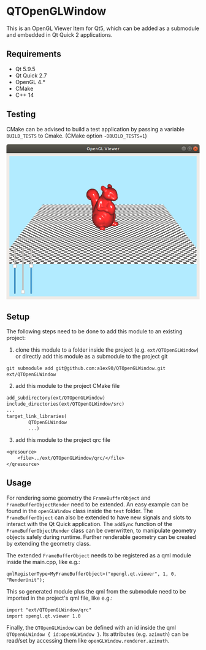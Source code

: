 # QTOpenGLWindow
This is an OpenGL Viewer Item for Qt5, which can be added as a submodule and embedded in Qt Quick 2 applications.

## Requirements
- Qt 5.9.5
- Qt Quick 2.7
- OpenGL 4.*
- CMake
- C++ 14

## Testing
CMake can be advised to build a test application by passing a variable `BUILD_TESTS` to Cmake. (CMake option `-DBUILD_TESTS=1`)

![test app picture](https://raw.githubusercontent.com/a1ex90/QTOpenGLWindow/master/test/assets/app_prev.png)

## Setup 
The following steps need to be done to add this module to an existing project:
1. clone this module to a folder inside the project (e.g. `ext/QTOpenGLWindow`) or directly add this module as a submodule to the project git
```
git submodule add git@github.com:a1ex90/QTOpenGLWindow.git ext/QTOpenGLWindow
```
2. add this module to the project CMake file
```
add_subdirectory(ext/QTOpenGLWindow)
include_directories(ext/QTOpenGLWindow/src)
...
target_link_libraries(
        QTOpenGLWindow
        ...)
```
3. add this module to the project qrc file
```
<qresource>
    <file>../ext/QTOpenGLWindow/qrc/</file>
</qresource>
```

## Usage
For rendering some geometry the `FrameBufferObject` and `FrameBufferObjectRender` need to be extended. An easy example can be found in the `openGLWindow` class inside the `test` folder. The `FrameBufferObject` can also be extended to have new signals and slots to interact with the Qt Quick application. The `addSync` function of the `FrameBufferObjectRender` class can be overwritten, to manipulate geometry objects safely during runtime. Further renderable geometry can be created by extending the geometry class.

The extended `FrameBufferObject` needs to be registered as a qml module inside the main.cpp, like e.g.:
```
qmlRegisterType<MyFrameBufferObject>("opengl.qt.viewer", 1, 0, "RenderUnit");
```

This so generated module plus the qml from the submodule need to be imported in the project's qml file, like e.g.:
```
import "ext/QTOpenGLWindow/qrc"
import opengl.qt.viewer 1.0
```

Finally, the `QTOpenGLWindow` can be defined with an id inside the qml `QTOpenGLWindow { id:openGLWindow }`. Its attributes (e.g. `azimuth`) can be read/set by accessing them like `openGLWindow.renderer.azimuth`. 


